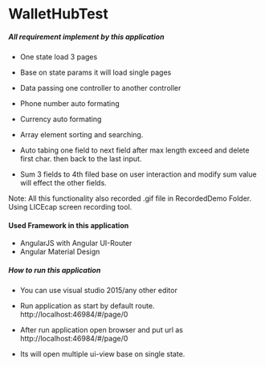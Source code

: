 # WalletHubTest
##### All requirement implement by this application #####

- One state load 3 pages

- Base on state params it will load single pages

- Data passing one controller to another controller

- Phone number auto formating

- Currency auto formating

- Array element sorting and searching.

- Auto tabing one field to next field after max length exceed and delete first char. then back to the last input.

- Sum 3 fields to 4th filed base on user interaction and modify sum value will effect the other fields.



Note: All this functionality also recorded .gif file in RecordedDemo Folder. Using LICEcap screen recording tool.

#### Used Framework in this application ######

- AngularJS with Angular UI-Router
- Angular Material Design



##### How to run this application #######

- You can use visual studio 2015/any other editor

- Run application as start by default route. http://localhost:46984/#/page/0

- After run application open browser and put url as http://localhost:46984/#/page/0

- Its will open multiple ui-view base on single state.

